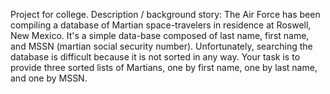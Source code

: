 Project for college. Description / background story: 
The Air Force has been compiling a database of Martian space-travelers in residence at Roswell, New Mexico.
It's a simple data-base composed of last name, first name, and MSSN (martian social security number).
Unfortunately, searching the database is difficult because it is not sorted in any way.
Your task is to provide three sorted lists of Martians, one by first name, one by last name, and one by MSSN.
